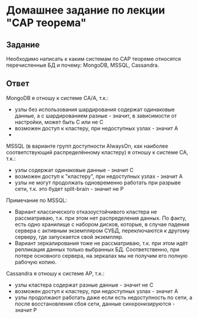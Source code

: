 # Домашнее задание по лекции "CAP теорема"

## Задание

Необходимо написать к каким системам по CAP теореме относятся перечисленные БД и почему:
MongoDB, MSSQL, Cassandra.

## Ответ

MongoDB я отношу к системе СА/A, т.к.:
- узлы без использования шардирования содержат одинаковые данные, а с шардированием разные - значит, в зависимости от настройки, может быть С или не С
- возможен доступ к кластеру, при недоступных узлах - значит А
- 

MSSQL (в варианте групп доступности AlwaysOn, как наиболее соответствующий распределённому кластеру) я отношу к системе CA, т.к.:
- узлы содержат одинаковые данные - значит С
- возможен доступ к "кластеру", при недоступных узлах - значит А
- узлы не могут продолжать одновременно работать при разрыве сети, т.к. это будет split-brain - значит не Р

Примечание по MSSQL:
- Вариант классического отказоустойчивого кластера не рассматриваю, т.к. при этом нет распределения данных. По факту, есть одно хранилище с набором дисков, которые, в случае падения сервера с активным экземпляром СУБД, переключаются к другому серверу, где запускается свой экземпляр.
- Вариант зеркалирования тоже не рассматриваю, т.к. при этом идёт репликация данных только выбранных БД. Соответственно, при потере основного сервера, на зеркалах мы не получим его полную рабочую копию.

Cassandra я отношу к системе AP, т.к.:
- узлы кластера содержат разные данные - значит не С
- возможен доступ к кластеру, при недоступных узлах - значит А
- узлы продолжают работать даже если есть недоступность по сети, а после восстановления сбоя сети, данные синхронизируются - значит Р
